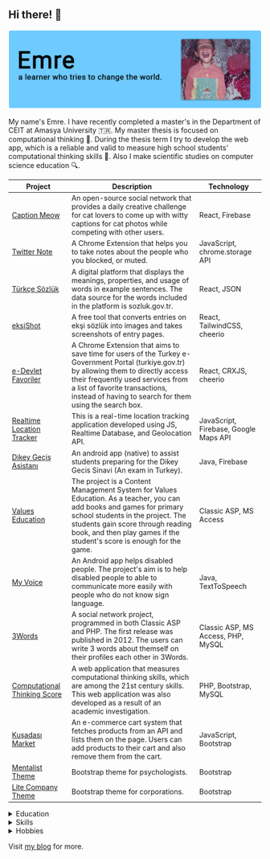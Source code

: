 ## Hi there! 👋

![emrecobanBanner](banner.png)

My name's Emre. I have recently completed a master's in the Department of CEIT at Amasya University 🇹🇷. My master thesis is focused on computational thinking 🔭. During the thesis term I try to develop the web app, which is a reliable and valid to measure high school students' computational thinking skills 🔬. Also I make scientific studies on computer science education 🔍.

| Project | Description | Technology |
| ------- | ----------- | ---------- |
|[Caption Meow](/caption-meow)|An open-source social network that provides a daily creative challenge for cat lovers to come up with witty captions for cat photos while competing with other users.|React, Firebase|
|[Twitter Note](/twitterNote)|A Chrome Extension that helps you to take notes about the people who you blocked, or muted.|JavaScript, chrome.storage API|
|[Türkçe Sözlük](/turkish-dictionary)|A digital platform that displays the meanings, properties, and usage of words in example sentences. The data source for the words included in the platform is sozluk.gov.tr.|React, JSON|
|[eksiShot](/eksiShot)|A free tool that converts entries on ekşi sözlük into images and takes screenshots of entry pages.|React, TailwindCSS, cheerio|
|[e-Devlet Favoriler](/e-devlet-fav)|A Chrome Extension that aims to save time for users of the Turkey e-Government Portal (turkiye.gov.tr) by allowing them to directly access their frequently used services from a list of favorite transactions, instead of having to search for them using the search box.|React, CRXJS, cheerio|
|[Realtime Location Tracker](/realtimeLocationTracker)|This is a real-time location tracking application developed using JS, Realtime Database, and Geolocation API.|JavaScript, Firebase, Google Maps API|
|[Dikey Geçiş Asistanı](/dikey-gecis-asistani)|An android app (native) to assist students preparing for the Dikey Gecis Sinavi (An exam in Turkey).|Java, Firebase|
|[Values Education](/values-education)|The project is a Content Management System for Values Education. As a teacher, you can add books and games for primary school students in the project. The students gain score through reading book, and then play games if the student's score is enough for the game.|Classic ASP, MS Access|
|[My Voice](/my-voice)|An Android app helps disabled people. The project's aim is to help disabled people to able to communicate more easily with people who do not know sign language.|Java, TextToSpeech|
|[3Words](/3Words)|A social network project, programmed in both Classic ASP and PHP. The first release was published in 2012. The users can write 3 words about themself on their profiles each other in 3Words.|Classic ASP, MS Access, PHP, MySQL|
|[Computational Thinking Score](/ComputationalThinking)|A web application that measures computational thinking skills, which are among the 21st century skills. This web application was also developed as a result of an academic investigation.|PHP, Bootstrap, MySQL|
|[Kuşadası Market](/kusadasi-market)|An e-commerce cart system that fetches products from an API and lists them on the page. Users can add products to their cart and also remove them from the cart.|JavaScript, Bootstrap|
|[Mentalist Theme](/Mentalist-Theme-Bootstrap)|Bootstrap theme for psychologists.|Bootstrap|
|[Lite Company Theme](/Lite-Company-Bootstrap-Theme)|Bootstrap theme for corporations.|Bootstrap|

<details>
  <summary>Education</summary>

#### Amasya University (2018 to 2021)

- Computer Education and Instructional Technology
- Master of Science

#### Ondokuz Mayıs University (2016 to 2018)

- Computer Education and Instructional Technology
- Bachelor of Science

#### Ondokuz Mayıs University (2013 to 2015)

- Computer Programming
- Associate of Science
</details>

<details>
  <summary>Skills</summary>
  
- Problem Solving
- Working as a part of a team
- Teaching
</details>

<details>
  <summary>Hobbies</summary>

I live in Samsun, Turkey 🌿 and enjoy spending my free time reading scientific book & article and novel 📚, hanging out with friends as an asocial 🥂, learning new things about software development ✍️, watching TV series in English as my second language 📺, listening to loud music 🎶, and surfing on the internet 🌐.
</details>

Visit [my blog](https://emrecoban.github.io) for more.



<!--
![Java](https://img.shields.io/badge/java-%23ED8B00.svg?&style=flat&logo=java&logoColor=white)
![Python](https://img.shields.io/badge/python%20-%2314354C.svg?&style=flat&logo=python&logoColor=white)
![Node](https://img.shields.io/badge/node.js%20-%2343853D.svg?&style=flat&logo=node.js&logoColor=white)
![Ruby](https://img.shields.io/badge/ruby-%23CC342D.svg?&style=flat&logo=ruby&logoColor=white)
![GoLang](https://img.shields.io/badge/go-%2300ADD8.svg?&style=flat&logo=go&logoColor=white)
![Rust](https://img.shields.io/badge/rust-%23000000.svg?&style=flat&logo=rust&logoColor=white)
![Dart](https://img.shields.io/badge/dart-%230175C2.svg?&style=flat&logo=dart&logoColor=white)

[![Kullanılan Diller](https://github-readme-stats.vercel.app/api/top-langs/?username=emrecoban&layout=compact&langs_count=10&hide=html,smarty,javascript)](https://github-readme-stats.vercel.app/api/top-langs/?username=buraksenyurt&layout=compact&langs_count=10&hide=html,smarty,javascript)
**emrecoban/emrecoban** is a ✨ _special_ ✨ repository because its `README.md` (this file) appears on your GitHub profile.

Here are some ideas to get you started:

- 🔭 I’m currently working on ...
- 🌱 I’m currently learning ...
- 👯 I’m looking to collaborate on ...
- 🤔 I’m looking for help with ...
- 💬 Ask me about ...
- 📫 How to reach me: ...
- 😄 Pronouns: ...
- ⚡ Fun fact: ...
-->
